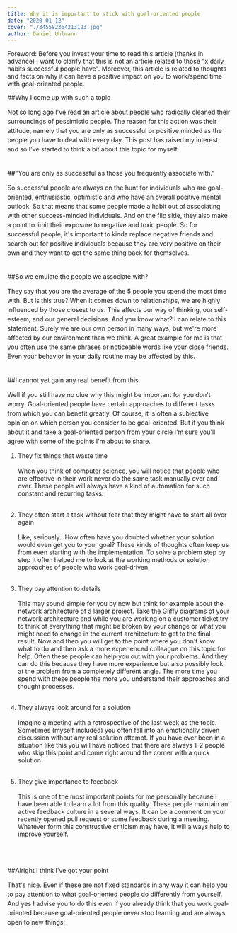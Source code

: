 ```yaml
---
title: Why it is important to stick with goal-oriented people
date: "2020-01-12"
cover: "./345582364213123.jpg"
author: Daniel Uhlmann
---
```


Foreword: Before you invest your time to read this article (thanks in advance) I want to clarify that this is not an article related to those "x daily habits successful people have". Moreover, this article is related to thoughts and facts on why it can have a positive impact on you to work/spend time with goal-oriented people.


##Why I come up with such a topic

<p style = "line-height: 1.5;">
Not so long ago I've read an article about people who radically cleaned their surroundings of pessimistic people. The reason for this action was their attitude, namely that you are only as successful or positive minded as the people you have to deal with every day. This post has raised my interest and so I've started to think a bit about this topic for myself.
<br></br></p>

##"You are only as successful as those you frequently associate with."

<p style = "line-height: 1.5;">
So successful people are always on the hunt for individuals who are goal-oriented, enthusiastic, optimistic and who have an overall positive mental outlook. So that means that some people made a habit out of associating with other success-minded individuals. And on the flip side, they also make a point to limit their exposure to negative and toxic people. So for successful people, it's important to kinda replace negative friends and search out for positive individuals because they are very positive on their own and they want to get the same thing back for themselves.
<br></br></p>

##So we emulate the people we associate with?

<p style = "line-height: 1.5;">
They say that you are the average of the 5 people you spend the most time with. But is this true? When it comes down to relationships, we are highly influenced by those closest to us. This affects our way of thinking, our self-esteem, and our general decisions. And you know what? I can relate to this statement. Surely we are our own person in many ways, but we're more affected by our environment than we think. A great example for me is that you often use the same phrases or noticeable words like your close friends. Even your behavior in your daily routine may be affected by this.
<br></br></p>

##I cannot yet gain any real benefit from this
<p style = "line-height: 1.5;">
Well if you still have no clue why this might be important for you don't worry. Goal-oriented people have certain approaches to different tasks from which you can benefit greatly. Of course, it is often a subjective opinion on which person you consider to be goal-oriented. But if you think about it and take a goal-oriented person from your circle I'm sure you'll agree with some of the points I'm about to share.

1. They fix things that waste time<br></br>
When you think of computer science, you will notice that people who are effective in their work never do the same task manually over and over. These people will always have a kind of automation for such constant and recurring tasks.<br></br>

2. They often start a task without fear that they might have to start all over again<br></br>
Like, seriously...How often have you doubted whether your solution would even get you to your goal? These kinds of thoughts often keep us from even starting with the implementation. To solve a problem step by step it often helped me to look at the working methods or solution approaches of people who work goal-driven.<br></br>

1. They pay attention to details<br></br>
This may sound simple for you by now but think for example about the network architecture of a larger project. Take the Gliffy diagrams of your network architecture and while you are working on a customer ticket try to think of everything that might be broken by your change or what you might need to change in the current architecture to get to the final result. Now and then you will get to the point where you don't know what to do and then ask a more experienced colleague on this topic for help. Often these people can help you out with your problems. And they can do this because they have more experience but also possibly look at the problem from a completely different angle. The more time you spend with these people the more you understand their approaches and thought processes.<br></br>

4. They always look around for a solution<br></br>
Imagine a meeting with a retrospective of the last week as the topic. Sometimes (myself included) you often fall into an emotionally driven discussion without any real solution attempt. If you have ever been in a situation like this you will have noticed that there are always 1-2 people who skip this point and come right around the corner with a quick solution.<br></br>

5. They give importance to feedback<br></br>
This is one of the most important points for me personally because I have been able to learn a lot from this quality. These people maintain an active feedback culture in a several ways. It can be a comment on your recently opened pull request or some feedback during a meeting. Whatever form this constructive criticism may have, it will always help to improve yourself.<br></br>
<br></br></p>

##Alright I think I've got your point

<p style = "line-height: 1.5;">
That's nice. Even if these are not fixed standards in any way it can help you to pay attention to what goal-oriented people do differently from yourself. And yes I advise you to do this even if you already think that you work goal-oriented because goal-oriented people never stop learning and are always open to new things!
<br></br></p>
